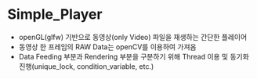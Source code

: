 # Simple_Player
+ openGL(glfw) 기반으로 동영상(only Video) 파일을 재생하는 간단한 플레이어
+ 동영상 한 프레임의 RAW Data는 openCV를 이용하여 가져옴
+ Data Feeding 부분과 Rendering 부분을 구분하기 위해 Thread 이용 및 동기화 진행(unique_lock, condition_variable, etc.)
